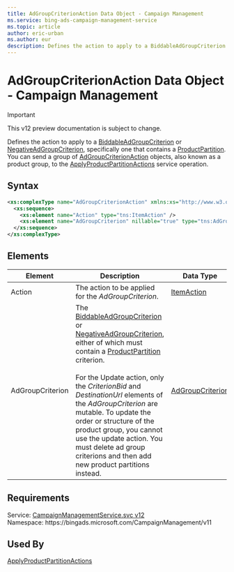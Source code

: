```yaml
---
title: AdGroupCriterionAction Data Object - Campaign Management
ms.service: bing-ads-campaign-management-service
ms.topic: article
author: eric-urban
ms.author: eur
description: Defines the action to apply to a BiddableAdGroupCriterion or NegativeAdGroupCriterion, specifically one that contains a ProductPartition.
---
```

# AdGroupCriterionAction Data Object - Campaign Management

> [!IMPORTANT]
> This v12 preview documentation is subject to change.

Defines the action to apply to a [BiddableAdGroupCriterion](../campaign-management-service/biddableadgroupcriterion.md) or [NegativeAdGroupCriterion](../campaign-management-service/negativeadgroupcriterion.md), specifically one that contains a [ProductPartition](../campaign-management-service/productpartition.md). You can send a group of [AdGroupCriterionAction](../campaign-management-service/adgroupcriterionaction.md) objects, also known as a product group, to the [ApplyProductPartitionActions](../campaign-management-service/applyproductpartitionactions.md) service operation.

## Syntax
```xml
<xs:complexType name="AdGroupCriterionAction" xmlns:xs="http://www.w3.org/2001/XMLSchema">
  <xs:sequence>
    <xs:element name="Action" type="tns:ItemAction" />
    <xs:element name="AdGroupCriterion" nillable="true" type="tns:AdGroupCriterion" />
  </xs:sequence>
</xs:complexType>
```

## <a name="elements"></a>Elements

|Element|Description|Data Type|
|-----------|---------------|-------------|
|<a name="action"></a>Action|The action to be applied for the *AdGroupCriterion*.|[ItemAction](itemaction.md)|
|<a name="adgroupcriterion"></a>AdGroupCriterion|The [BiddableAdGroupCriterion](../campaign-management-service/biddableadgroupcriterion.md) or [NegativeAdGroupCriterion](../campaign-management-service/negativeadgroupcriterion.md), either of which must contain a [ProductPartition](../campaign-management-service/productpartition.md) criterion.<br/><br/>For the Update action, only the *CriterionBid* and *DestinationUrl* elements of the *AdGroupCriterion* are mutable. To update the order or structure of the product group, you cannot use the update action. You must delete ad group criterions and then add new product partitions instead.|[AdGroupCriterion](adgroupcriterion.md)|

## Requirements
Service: [CampaignManagementService.svc v12](https://campaign.api.bingads.microsoft.com/Api/Advertiser/CampaignManagement/v11/CampaignManagementService.svc)  
Namespace: https\://bingads.microsoft.com/CampaignManagement/v11  

## Used By
[ApplyProductPartitionActions](applyproductpartitionactions.md)  
